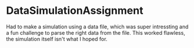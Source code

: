 # DataSimulationAssignment
 
Had to make a simulation using a data file, which was super intressting and a fun challenge to parse the right data from the file.
This worked flawless, the simulation itself isn't what I hoped for.
